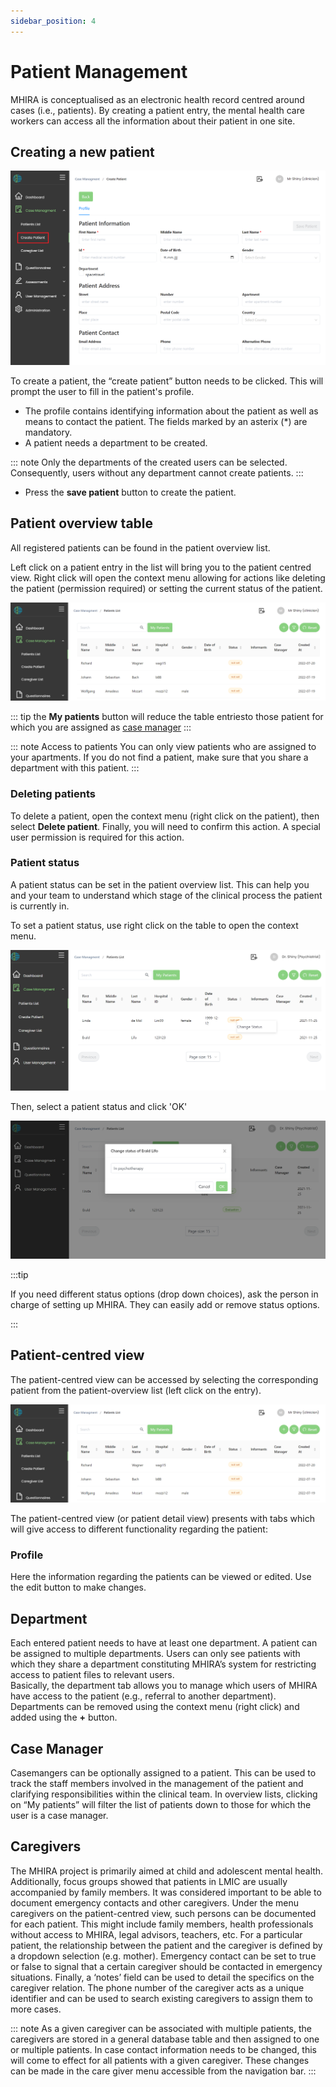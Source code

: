 ```yaml
---
sidebar_position: 4
---
```


# Patient Management 
MHIRA is conceptualised as an electronic health record centred around cases (i.e., patients). By creating a patient entry, the mental health care workers can access all the information about their patient in one site. 


## Creating a new patient

![create-patient](./img/create-patient.png "create-patient")

To create a patient, the “create patient” button needs to be clicked. This will prompt the user to fill in the patient's profile.

- The profile contains identifying information about the patient as well as means to contact the patient. The fields marked by an asterix (*) are mandatory. 
- A patient needs a department to be created. 

::: note
Only the departments of the created users can be selected. Consequently, users without any department cannot create patients.
:::

- Press the **save patient** button to create the patient.

## Patient overview table

All registered patients can be found in the patient overview list. 

Left click on a patient entry in the list will bring you to the patient centred view. 
Right click will open the context menu allowing for actions like deleting the patient (permission required) or setting the current status of the patient.

![patient-overview](./img/patient-overview.png "patient-overview")

::: tip
the **My patients** button will reduce the table entriesto those patient for which you are assigned as [case manager](4-patient-management.md#case-manager)
:::

::: note Access to patients
You can only view patients who are assigned to your apartments. If you do not find a patient, make sure that you share a department with this patient. 
:::

### Deleting patients

To delete a patient, open the context menu (right click on the patient), then select **Delete patient**. Finally, you will need to confirm this action. A special user permission is required for this action.  

### Patient status

A patient status can be set in the patient overview list. 
This can help you and your team to understand which stage of the clinical process the patient is currently in. 

To set a patient status, use right click on the table to open the context menu.

![patient_status2](./img/patient_status2.png "patient_status2")

Then, select a patient status and click 'OK'

![patient_status3](./img/patient_status3.png "patient_status3")


:::tip

If you need different status options (drop down choices), ask the person in charge of setting up MHIRA. 
They can easily add or remove status options. 

:::



## Patient-centred view

The patient-centred view can be accessed by selecting the corresponding patient from the patient-overview list (left click on the entry). 

![patient-profile](./img/patient-overview.png "patient-profile")

The patient-centred view (or patient detail view) presents with tabs which will give access to different functionality regarding the patient:

### Profile

Here the information regarding the patients can be viewed or edited. 
Use the edit button to make changes. 

## Department
Each entered patient needs to have at least one department. A patient can be assigned to multiple departments. Users can only see patients with which they share a department constituting MHIRA’s system for restricting access to patient files to relevant users.  
Basically, the department tab allows you to manage which users of MHIRA have access to the patient (e.g., referral to another department).
Departments can be removed using the context menu (right click) and added using the **+** button. 

## Case Manager 
Casemangers can be optionally assigned to a patient. This can be used to track the staff members involved in the management of the patient and clarifying responsibilities within the clinical team. In overview lists, clicking on “My patients” will filter the list of patients down to those for which the user is a case manager. 

## Caregivers
The MHIRA project is primarily aimed at child and adolescent mental health. Additionally, focus groups showed that patients in LMIC are usually accompanied by family members. It was considered important to be able to document emergency contacts and other caregivers. Under the menu caregivers on the patient-centred view, such persons can be documented for each patient. This might include family members, health professionals without access to MHIRA, legal advisors, teachers, etc.  For a particular patient, the relationship between the patient and the caregiver is defined by a dropdown selection (e.g. mother). Emergency contact can be set to true or false to signal that a certain caregiver should be contacted in emergency situations. Finally, a ‘notes’ field can be used to detail the specifics on the caregiver relation.
The phone number of the caregiver acts as a unique identifier and can be used to search existing caregivers to assign them to more cases.

::: note
As a given caregiver can be associated with multiple patients, the caregivers are stored in a general database table and then assigned to one or multiple patients. In case contact information needs to be changed, this will come to effect for all patients with a given caregiver. These changes can be made in the care giver menu accessible from the navigation bar. 
:::




